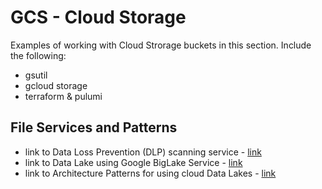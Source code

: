 # GCS - Cloud Storage

Examples of working with Cloud Strorage buckets in this section.  Include the following:
- gsutil
- gcloud storage
- terraform & pulumi

## File Services and Patterns

- link to Data Loss Prevention (DLP) scanning service - [link](https://github.com/lynnlangit/gcp-essentials/blob/master/1_storage/1a_Storage/DLP.md)
- link to Data Lake using Google BigLake Service - [link](https://github.com/lynnlangit/gcp-essentials/tree/master/4_big%20data_and_genomics/4k_BigLake_%26_Dataplex)
- link to Architecture Patterns for using cloud Data Lakes - [link](https://github.com/lynnlangit/learning-cloud/blob/master/GCP/GCP-CLOUDLAKES.md) 
